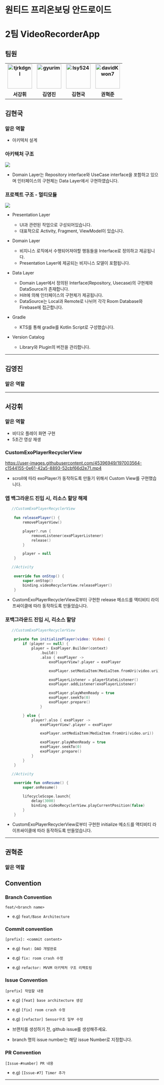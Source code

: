 # 원티드 프리온보딩 안드로이드
# 2팀 VideoRecorderApp

## 팀원

<div align="center">
  <table style="font-weight : bold">
      <tr>
          <td align="center">
              <a href="https://github.com/tjrkdgnl">                 
                  <img alt="tjrkdgnl" src="https://avatars.githubusercontent.com/tjrkdgnl" width="80" />            
              </a>
          </td>
          <td align="center">
              <a href="https://github.com/dudwls901">                 
                  <img alt="gyurim" src="https://avatars.githubusercontent.com/u/66052467?v=4" width="80" />            
              </a>
          </td>
          <td align="center">
              <a href="https://github.com/014967 ">                 
                  <img alt="lsy524" src="https://avatars.githubusercontent.com/014967 " width="80" />            
              </a>
          </td>
          <td align="center">
              <a href="https://github.com/DavidKwon7">                 
                  <img alt="davidKwon7" src="https://avatars.githubusercontent.com/u/70066242?v=4" width="80" />            
              </a>
          </td>
      </tr>
      <tr>
          <td align="center">서강휘</td>
          <td align="center">김영진</td>
          <td align="center">김현국</td>
          <td align="center">권혁준</td>
      </tr>
  </table>
</div>

## 김현국
### 맡은 역할
- 아키텍처 설계

### 아키텍처 구조
<img src= "https://user-images.githubusercontent.com/62296097/196941657-8179f6f5-5b1f-4002-9f55-5693bff08655.png">

- Domain Layer는 Repository interface와 UseCase interface을 포함하고 있으며 인터페이스의 구현체는 Data Layer에서 구현하였습니다.

### 프로젝트 구조 - 멀티모듈
<img src="https://user-images.githubusercontent.com/62296097/196951134-165fec0b-6a07-42d5-9431-9f71a2f11aa9.png">


- Presentation Layer
    - UI과 관련된 작업으로 구성되어있습니다.
    - 대표적으로 Activity, Fragment, ViewModel이 있습니다.

- Domain Layer
    - 비지니스 로직에서 수행되어져야할 행동들을 Interface로 정의하고 제공됩니다.
    - Presentation Layer에 제공되는 비지니스 모델이 포함됩니다. 
    

- Data Layer
    - Domain Layer에서 정의된 Interface(Repository, Usecase)의 구현체와 DataSource가 존재합니다.
    - Hilt에 의해 인터페이스의 구현체가 제공됩니다. 
    - DataSource는 Local과 Remote로 나뉘어 각각 Room Database와 Firebase에 접근합니다.



- Gradle
    - KTS를 통해 gradle를 Kotlin Script로 구성했습니다. 
- Version Catalog
    - Library와 Plugin의 버전을 관리합니다.



___

## 김영진
### 맡은 역할


___


## 서강휘
### 맡은 역할
- 비디오 플레이 화면 구현
- 5초간 영상 재생 

### CustomExoPlayerRecyclerView
https://user-images.githubusercontent.com/45396949/197003564-c1544155-0e61-42a5-8893-52cbf66d2e71.mp4

- scroll에 따라 exoPlayer가 동작하도록 만들기 위해서 Custom View를 구현했습니다. 

### 앱 백그라운드 진입 시, 리소스 할당 해제

```kotlin
   //CustomExoPlayerRecyclerView
   
    fun releasePlayer() {
        removePlayerView()

        player?.run {
            removeListener(exoPlayerListener)
            release()
        }

        player = null
    }

```

```kotlin
   //Activity
   
    override fun onStop() {
        super.onStop()
        binding.videoRecyclerView.releasePlayer()
    }

```

- CustomExoPlayerRecyclerView로부터 구현한 release 메소드를 액티비티 라이프싸이클에 따라 동작하도록 만들었습니다. 

### 포백그라운드 진입 시, 리소스 할당

```kotlin
   //CustomExoPlayerRecyclerView
   
    private fun initializePlayer(video: Video) {
        if (player == null) {
            player = ExoPlayer.Builder(context)
                .build()
                .also { exoPlayer ->
                    exoPlayerView?.player = exoPlayer

                    exoPlayer.setMediaItem(MediaItem.fromUri(video.uri))

                    exoPlayerListener = playerStateListener()
                    exoPlayer.addListener(exoPlayerListener)

                    exoPlayer.playWhenReady = true
                    exoPlayer.seekTo(0)
                    exoPlayer.prepare()
                }

        } else {
            player?.also { exoPlayer ->
                exoPlayerView?.player = exoPlayer

                exoPlayer.setMediaItem(MediaItem.fromUri(video.uri))

                exoPlayer.playWhenReady = true
                exoPlayer.seekTo(0)
                exoPlayer.prepare()
            }
        }
    }

```

```kotlin
   //Activity
   
    override fun onResume() {
        super.onResume()

        lifecycleScope.launch{
            delay(3000)
            binding.videoRecyclerView.playCurrentPosition(false)
        }
    }

```

- CustomExoPlayerRecyclerView로부터 구현한 initialize 메소드를 액티비티 라이프싸이클에 따라 동작하도록 만들었습니다. 


___

## 권혁준
### 맡은 역할



## Convention

### Branch Convention

```feat/<branch name>  ```

- e.g) ```feat/Base Architecture ```


### Commit convention

``` [prefix]: <commit content> ```

- e.g) ``` feat: DAO 개발완료 ```

- e.g) ``` fix: room crash 수정 ```

- e.g) ``` refactor: MVVM 아키텍처 구조 리팩토링 ```

### Issue Convention
``` [prefix] 작업할 내용 ```

- e.g) ``` [feat] base architecture 생성 ```
- e.g) ``` [fix] room crash 수정 ```
- e.g) ``` [refactor] Sensor구조 일부 수정 ```

- 브랜치를 생성하기 전, github issue를 생성해주세요.
- branch 명의 issue number는 해당 issue Number로 지정합니다.

### PR Convention
``` [Issue-#number] PR 내용 ```

- e.g) ``` [Issue-#7] Timer 추가 ``` 

-----
